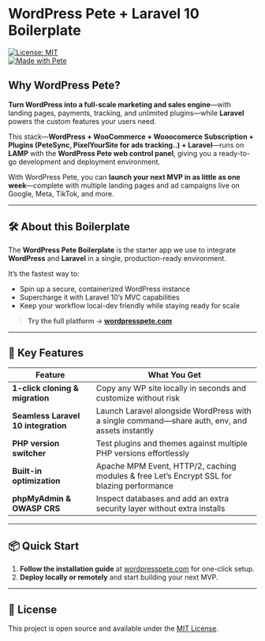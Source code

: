 # WordPress Pete + Laravel 10 Boilerplate

[![License: MIT](https://img.shields.io/badge/License-MIT-%231572B6.svg)](LICENSE)  
[![Made with Pete](https://img.shields.io/badge/built%20with-WordPress%20Pete-0a0a0a.svg)](https://wordpresspete.com)

## Why WordPress Pete?

**Turn WordPress into a full-scale marketing and sales engine**—with landing pages, payments, tracking, and unlimited plugins—while **Laravel** powers the custom features your users need.  

This stack—**WordPress + WooCommerce + Wooocomerce Subscription + Plugins (PeteSync, PixelYourSite for ads tracking..) + Laravel**—runs on **LAMP** with the **WordPress Pete web control panel**, giving you a ready-to-go development and deployment environment.  

With WordPress Pete, you can **launch your next MVP in as little as one week**—complete with multiple landing pages and ad campaigns live on Google, Meta, TikTok, and more.

---

## 🛠 About this Boilerplate

The **WordPress Pete Boilerplate** is the starter app we use to integrate **WordPress** and **Laravel** in a single, production-ready environment.  

It’s the fastest way to:
- Spin up a secure, containerized WordPress instance
- Supercharge it with Laravel 10’s MVC capabilities
- Keep your workflow local-dev friendly while staying ready for scale

> **Try the full platform → [wordpresspete.com](https://wordpresspete.com)**

---

## 🚀 Key Features

| Feature | What You Get |
|---------|--------------|
| **1-click cloning & migration** | Copy any WP site locally in seconds and customize without risk |
| **Seamless Laravel 10 integration** | Launch Laravel alongside WordPress with a single command—share auth, env, and assets instantly |
| **PHP version switcher** | Test plugins and themes against multiple PHP versions effortlessly |
| **Built-in optimization** | Apache MPM Event, HTTP/2, caching modules & free Let’s Encrypt SSL for blazing performance |
| **phpMyAdmin & OWASP CRS** | Inspect databases and add an extra security layer without extra installs |

---

## 📦 Quick Start

1. **Follow the installation guide** at [wordpresspete.com](https://wordpresspete.com) for one-click setup.
2. **Deploy locally or remotely** and start building your next MVP.

---

## 📜 License
This project is open source and available under the [MIT License](LICENSE).
